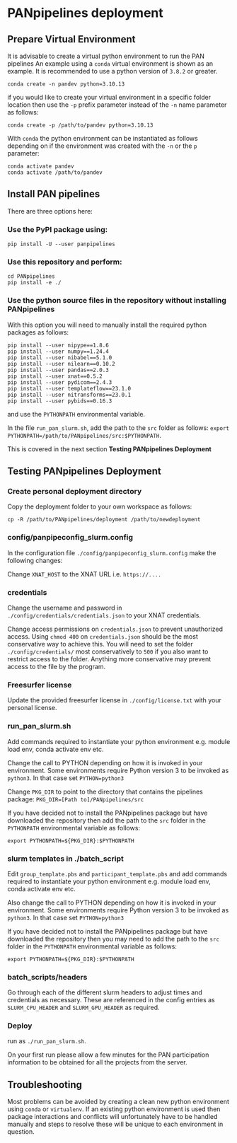 # PANpipelines deployment

## Prepare Virtual Environment
It is advisable to create a virtual python environment to run the PAN pipelines An example using a `conda` virtual environment is shown as an example. It is recommended to use a python version of `3.8.2` or greater.
```
conda create -n pandev python=3.10.13
```

if you would like to create your virtual environment in a specific folder location then use the `-p` prefix parameter instead of the `-n` name parameter as follows:
```
conda create -p /path/to/pandev python=3.10.13
```

With `conda` the python environment can be instantiated as follows depending on if the environment was created with the `-n` or the `p` parameter:
```
conda activate pandev
conda activate /path/to/pandev

```

## Install PAN pipelines
There are three options here:

### Use the PyPI package using:

```
pip install -U --user panpipelines
```

### Use this repository and perform:
```
cd PANpipelines
pip install -e ./
```

### Use the python source files in the repository without installing PANpipelines
With this option you will need to manually install the required python packages as follows:

```
pip install --user nipype==1.8.6
pip install --user numpy==1.24.4
pip install --user nibabel==5.1.0
pip install --user nilearn==0.10.2
pip install --user pandas==2.0.3
pip install --user xnat==0.5.2
pip install --user pydicom==2.4.3
pip install --user templateflow==23.1.0
pip install --user nitransforms==23.0.1
pip install --user pybids==0.16.3
```


and use the `PYTHONPATH` environmental variable.

In the file `run_pan_slurm.sh`, add the path to the `src` folder as follows:
`export PYTHONPATH=/path/to/PANpipelines/src:$PYTHONPATH`.

This is covered in the next section **Testing PANpipelines Deployment**


## Testing PANpipelines Deployment 

### Create personal deployment directory
Copy the deployment folder to your own workspace as follows:
```
cp -R /path/to/PANpipelines/deployment /path/to/newdeployment
```

### config/panpipeconfig_slurm.config

In the configuration file `./config/panpipeconfig_slurm.config` make the following changes:

Change `XNAT_HOST` to the XNAT URL i.e. `https://....`

### credentials
Change the username and password in `./config/credentials/credentials.json` to your XNAT credentials.

Change access permissions on `credentials.json` to prevent unauthorized access. Using `chmod 400` on `credentials.json` should be the most conservative way to achieve this. You will need to set the folder `./config/credentials/` most conservatively to `500` if you also want to restrict access to the folder. Anything more conservative may prevent access to the file by the program.

### Freesurfer license
Update the provided freesurfer license in `./config/license.txt` with your personal license.

### run_pan_slurm.sh
Add commands required to instantiate your python environment e.g. module load env, conda activate env etc.

Change the call to PYTHON depending on how it is invoked in your environment. Some environments require Python version 3 to be invoked as `python3`. In that case set `PYTHON=python3`

Change `PKG_DIR` to point to the directory that contains the pipelines package:
`PKG_DIR=[Path to]/PANpipelines/src`

If you have decided not to install the PANpipelines package but have downloaded the repository then add the path to the `src` folder in the `PYTHONPATH` environmental variable as follows:
```
export PYTHONPATH=${PKG_DIR}:$PYTHONPATH
```

### slurm templates in ./batch_script
Edit `group_template.pbs` and `participant_template.pbs` and add commands required to instantiate your python environment e.g. module load env, conda activate env etc.

Also change the call to PYTHON depending on how it is invoked in your environment. Some environments require Python version 3 to be invoked as `python3`. In that case set `PYTHON=python3`

If you have decided not to install the PANpipelines package but have downloaded the repository then you may need to add the path to the `src` folder in the `PYTHONPATH` environmental variable as follows:
```
export PYTHONPATH=${PKG_DIR}:$PYTHONPATH
```

### batch_scripts/headers
Go through each of the different slurm headers to adjust times and credentials as necessary. These are referenced in the config entries as `SLURM_CPU_HEADER` and `SLURM_GPU_HEADER` as required.

### Deploy
run as `./run_pan_slurm.sh`.

On your first run please allow a few minutes for the PAN participation information to be obtained for all the projects from the server.


## Troubleshooting
Most problems can be avoided by creating a clean new python environment using `conda` or `virtualenv`. If an existing python environment is used then package interactions and conflicts will unfortunately have to be handled manually and steps to resolve these will be unique to each environment in question.
